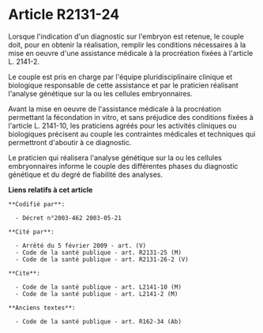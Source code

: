 # Article R2131-24

Lorsque l'indication d'un diagnostic sur l'embryon est retenue, le couple doit, pour en obtenir la réalisation, remplir les
conditions nécessaires à la mise en oeuvre d'une assistance médicale à la procréation fixées à l'article L. 2141-2.

Le couple est pris en charge par l'équipe pluridisciplinaire clinique et biologique responsable de cette assistance et par le
praticien réalisant l'analyse génétique sur la ou les cellules embryonnaires.

Avant la mise en oeuvre de l'assistance médicale à la procréation permettant la fécondation in vitro, et sans préjudice des
conditions fixées à l'article L. 2141-10, les praticiens agréés pour les activités cliniques ou biologiques précisent au
couple les contraintes médicales et techniques qui permettront d'aboutir à ce diagnostic.

Le praticien qui réalisera l'analyse génétique sur la ou les cellules embryonnaires informe le couple des différentes phases
du diagnostic génétique et du degré de fiabilité des analyses.

**Liens relatifs à cet article**

	**Codifié par**:

	  - Décret n°2003-462 2003-05-21

	**Cité par**:

	  - Arrêté du 5 février 2009 - art. (V)
	  - Code de la santé publique - art. R2131-25 (M)
	  - Code de la santé publique - art. R2131-26-2 (V)

	**Cite**:

	  - Code de la santé publique - art. L2141-10 (M)
	  - Code de la santé publique - art. L2141-2 (M)

	**Anciens textes**:

	  - Code de la santé publique - art. R162-34 (Ab)
